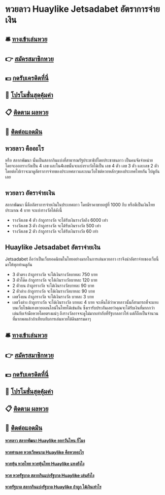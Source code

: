 # หวยลาว Huaylike Jetsadabet อัตราการจ่ายเงิน

## 🛎 [ทางเข้าเล่นหวย](https://bit.ly/3eZsMkF)
## 👉 [สมัครสมาชิกหวย](https://bit.ly/3eZsMkF)
## 💵 [กดรับเครดิตที่นี่](https://bit.ly/3DyhG07)
## 👑 [โปรโมชั่นสุดคุ้มค่า](https://bit.ly/3DyhG07)
## 📋 [ติดตาม ผลหวย](https://bit.ly/3DyhG07)
## 📱 [ติดต่อแอดมิน](https://bit.ly/3DyhG07)

## หวยลาว คืออะไร
หรือ สลากพัฒนา นั้นเป็นสลากกินแบ่งที่สาธารณรัฐประชาธิปไตยประชาชนลาว เป็นคนจัดจำหน่าย โดยจะออกรางวัลเป็น 4 เลข และใน4เลขนั้นจะแบ่งรางวัลได้เป็น เลข 4 ตัว เลข 3 ตัว และเลข 2 ตัว โดยต่อไปเราจะมาดูอัตราการจ่ายของประเทศลาวและบนเว็บไซต์หวยหลักๆของประเทศไทยกัน ไปดูกันเลย

## หวยลาว อัตราจ่ายเงิน
สลากพัฒนา นี่คืออัตราการจ่ายเงินในประเทศลาว โดยมีราคาขายอยู่ที่ 1000 กีบ หรือตีเป็นเงินไทยประมาณ 4 บาท จะแบ่งรางวัลได้ดังนี้
- รางวัลเลข 4 ตัว ถ้าถูกรางวัล จะได้รับเงินรางวัลถึง 6000 เท่า
- รางวัลเลข 3 ตัว ถ้าถูกรางวัล จะได้รับเงินรางวัล 500 เท่า
- รางวัลเลข 2 ตัว ถ้าถูกรางวัล จะได้รับเงินรางวัล 60 เท่า

## Huaylike Jetsadabet อัตราจ่ายเงิน
Jetsadabet ถือว่าเป็นเว็บยอดนิยมในไทยอย่างมากในการเล่นหวยลาว เราจึงนำอัตราจ่ายของเว็บนี้มาให้ทุกท่านดูกัน
- 3 ตัวตรง ถ้าถูกรางวัล จะได้เงินรางวัลบาทละ 750 บาท
- 3 ตัวโต๊ด ถ้าถูกรางวัล จะได้เงินรางวัลบาทละ 120 บาท
- 2 ตัวบน ถ้าถูกรางวัล จะได้เงินรางวัลบาทละ 90 บาท
- 2 ตัวล่าง ถ้าถูกรางวัล จะได้เงินรางวัลบาทละ 90 บาท
- เลขวิ่งบน ถ้าถูกรางวัล จะได้เงินรางวัล บาทละ 3 บาท
- เลขวิ่งล่าง ถ้าถูกรางวัล จะได้เงินรางวัล บาทละ 4 บาท
จะเห็นได้ว่าหวยลาวนั้นก็สามารถที่จะแทงบนเว็บไซต์แทงหวยออนไลน์ในไทยได้เช่นกัน ซึ่งเรารับประกันเลยว่าคุณจะได้รับเงินที่มากกว่าเล่นกับเจ้ามือหวยโดยตรงแน่ๆ ถึงรางวัลอาจจะดูไม่มากเท่ากับที่รัฐบาลลาวให้ แต่ก็ถือเป็นจำนวนที่มากพอแล้วถ้าเทียบกับการเล่นหวยใต้ดินธรรมดาๆ

## 🛎 [ทางเข้าเล่นหวย](https://bit.ly/3eZsMkF)
## 👉 [สมัครสมาชิกหวย](https://bit.ly/3eZsMkF)
## 💵 [กดรับเครดิตที่นี่](https://bit.ly/3DyhG07)
## 👑 [โปรโมชั่นสุดคุ้มค่า](https://bit.ly/3DyhG07)
## 📋 [ติดตาม ผลหวย](https://bit.ly/3DyhG07)
## 📱 [ติดต่อแอดมิน](https://bit.ly/3DyhG07)

#### [หวยลาว สลากพัฒนา Huaylike ออกวันไหน กี่โมง](https://atom.io/themes/หวยลาว%20สลากพัฒนา%20Huaylike%20ออกวันไหน%20กี่โมง)
#### [หวยฮานอย หวยเวียดนาม Huaylike คือหวยอะไร](https://atom.io/themes/หวยฮานอย%20หวยเวียดนาม%20Huaylike%20คือหวยอะไร)
#### [หวยหุ้น หวยไทย หวยหุ้นไทย Huaylike แทงยังไง](https://atom.io/themes/หวยหุ้น%20หวยไทย%20หวยหุ้นไทย%20Huaylike%20แทงยังไง)
#### [หวย หวยรัฐบาล สลากกินแบ่งรัฐบาล Huaylike เล่นยังไง](https://atom.io/themes/หวย%20หวยรัฐบาล%20สลากกินแบ่งรัฐบาล%20Huaylike%20เล่นยังไง)
#### [หวยรัฐบาล สลากกินแบ่งรัฐบาล Huaylike ถ้าถูก ได้เงินเท่าไร](https://atom.io/themes/หวยรัฐบาล%20สลากกินแบ่งรัฐบาล%20Huaylike%20ถ้าถูก%20ได้เงินเท่าไร)